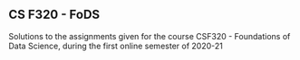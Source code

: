 ## CS F320 - FoDS  
Solutions to the assignments given for the course CSF320 - Foundations of Data Science, during the first online semester of 2020-21   
